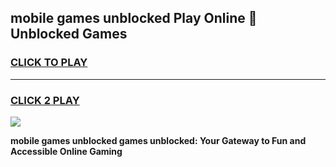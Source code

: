 
## mobile games unblocked Play Online 👋 Unblocked Games
<h3>
<a href="https://premium.freeplayer.one?title=mobile_games_unblocked&ref=19F">CLICK TO PLAY</a></h3>
<hr>

<h3>
<a href="https://premium.freeplayer.one?title=mobile_games_unblocked&ref=19F">CLICK 2 PLAY</a>
  
</h3>

<a href="https://premium.freeplayer.one?title=mobile_games_unblocked&ref=19F"><img src="https://clearcache.store/games.png"></a>


**mobile games unblocked games unblocked: Your Gateway to Fun and Accessible Online Gaming**
